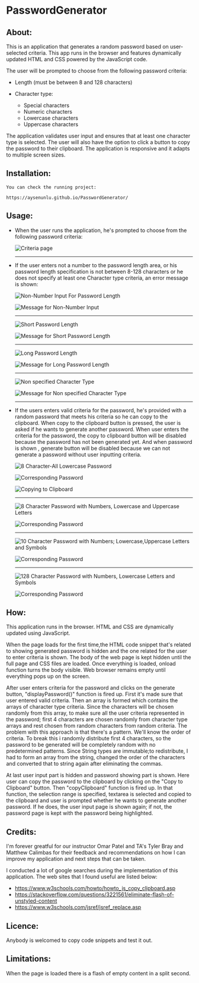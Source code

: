 # PasswordGenerator

## About: ##

This is an application that generates a random password based on user-selected criteria. This app runs in the browser and features dynamically updated HTML and CSS powered by the JavaScript code.

The user will be prompted to choose from the following password criteria:

* Length (must be between 8 and 128 characters)

* Character type:

  * Special characters
  * Numeric characters
  * Lowercase characters
  * Uppercase characters

The application validates user input and ensures that at least one character type is selected.
The user will also have the option to click a button to copy the password to their clipboard.
The application is responsive and it adapts to multiple screen sizes.

## Installation: ##

    You can check the running project:
    
    https://aysenunlu.github.io/PasswordGenerator/

## Usage: ##

   - When the user runs the application, he's prompted to choose from the following password criteria:

     ![Criteria page](Assets/images/userInputCriteria.png)
     
     ---------------------------------------------------------------------------------------------------

   - If the user enters not a number to the password length area, or his password length specification is not between 8-128 characters or he does not specify at least one Character type criteria, an error message is shown:

     ![Non-Number Input For Password Length](Assets/images/PwdLengthTest1_before.png)

     ![Message for Non-Number Input](Assets/images/PwdLengthTest1_after.png)

     --------------------------------------------------------------

     ![Short Password Length](Assets/images/PwdLengthTest2_before.png)

     ![Message for Short Password Length](Assets/images/PwdLengthTest2_after.png)
     
      -------------------------------------------------------------

     ![Long Password Length](Assets/images/PwdLengthTest3_before.png)

     ![Message for Long Password Length](Assets/images/PwdLengthTest3_after.png)
     
     --------------------------------------------------------------

     ![Non specified Character Type](Assets/images/CriteriaTest_before.png)

     ![Message for Non specified Character Type](Assets/images/CriteriaTest_after.png)
     
     -----------------------------------------------------------------------------------------------------
    
  - If the users enters valid criteria for the password, he's provided with a random password that meets his criteria so he can copy to the clipboard. When copy to the clipboard button is pressed, the user is asked if he wants to generate another password. When user enters the criteria for the password, the copy to clipboard button will be disabled because the password has not been generated yet. And when password is shown , generate button will be disabled because we can not generate a password without user inputting criteria.

      ![8 Character-All Lowercase Password](Assets/images/Lowercase8_before.png)

      ![Corresponding Password](Assets/images/Lowercase8_after.png)

      ![Copying to Clipboard](Assets/images/Lowercase8_after2.png)

      ----------------------------------------------------------------------------------

      ![8 Character Password with Numbers, Lowercase and Uppercase Letters](Assets/images/NumLowUp8_before.png)

      ![Corresponding Password](Assets/images/NumLowUp8_after.png)

      ----------------------------------------------------------------------------------

      ![10 Character Password with Numbers; Lowercase,Uppercase Letters and Symbols](Assets/images/AllCriteria10_before.png)

      ![Corresponding Password](Assets/images/AllCriteria10_after.png)

      -----------------------------------------------------------------------------------

      ![128 Character Password with Numbers, Lowercase Letters and Symbols](Assets/images/AllButUp128_before.png)

      ![Corresponding Password](Assets/images/AllButUp128_after.png)

## How: ##

This application runs in the browser. HTML and CSS are dynamically updated using JavaScript. 

When the page loads for the first time,the HTML code snippet that's related to showing generated password is hidden and the one related for the user to enter criteria is shown. The body of the web page is kept hidden until the full page and CSS files are loaded. Once everything is loaded, onload function turns the body visible. Web browser remains empty until everything pops up on the screen.

After user enters criteria for the password and clicks on the generate button, "displayPassword()" function is fired up. First it's made sure that user entered valid criteria. Then an array is formed which contains the arrays of character type criteria. Since the characters will be chosen randomly from this array, to make sure all the user criteria represented in the password; first 4 characters are chosen randomly from character type arrays and rest chosen from random characters from random criteria. The problem with this approach is that there's a pattern. We'll know the order of criteria. To break this i randomly distribute first 4 characters, so the password to be generated will be completely random with no predetermined patterns. Since String types are immutable;to redistribute, I had to form an array from the string, changed the order of the characters and converted that to string again after eliminating the commas.

At last user input part is hidden and password showing part is shown. Here user can copy the password to the clipboard by clicking on the "Copy to Clipboard" button. Then "copyClipboard" function is fired up. In that function, the selection range is specified, textarea is selected and copied to the clipboard and user is prompted whether he wants to generate another password. If he does, the user input page is shown again; if not, the password page is kept with the password being highlighted. 

## Credits: ## 

I'm forever greatful for our instructor Omar Patel and TA's Tyler Bray and Matthew Calimbas for their feedback and recommendations on how I can improve my application and next steps that can be taken.

I conducted a lot of google searches during the implementation of this application. The web sites that I found useful are listed below:

  * https://www.w3schools.com/howto/howto_js_copy_clipboard.asp
  * https://stackoverflow.com/questions/3221561/eliminate-flash-of-unstyled-content
  * https://www.w3schools.com/jsref/jsref_replace.asp


## Licence: ##

Anybody is welcomed to copy code snippets and test it out.

## Limitations: ##

When the page is loaded there is a flash of empty content in a split second.